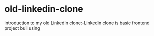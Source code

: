 # old-linkedin-clone
introduction to my  old LinkedIn clone:-Linkedin clone is basic frontend project buil using

